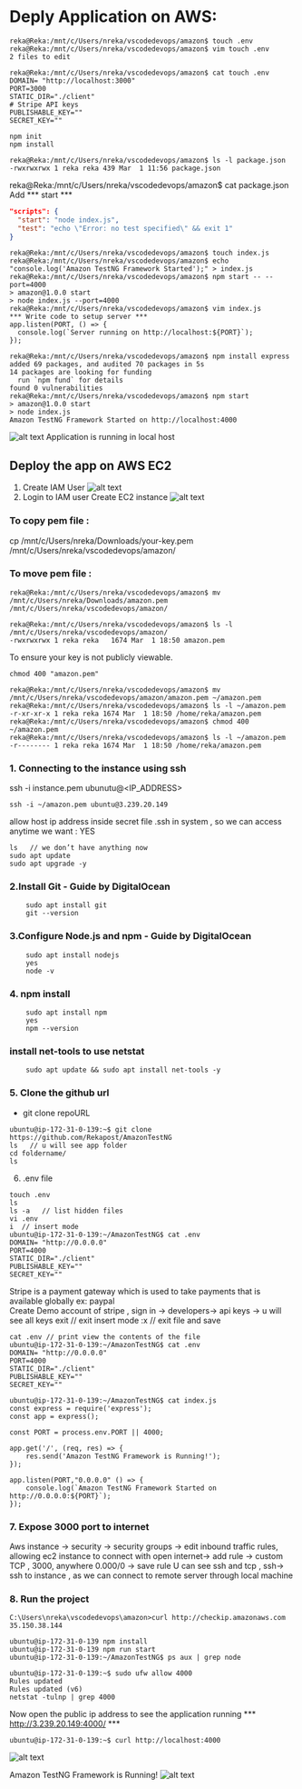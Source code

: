# Deply Application on AWS: 
```
reka@Reka:/mnt/c/Users/nreka/vscodedevops/amazon$ touch .env
reka@Reka:/mnt/c/Users/nreka/vscodedevops/amazon$ vim touch .env
2 files to edit
```
```
reka@Reka:/mnt/c/Users/nreka/vscodedevops/amazon$ cat touch .env
DOMAIN= "http://localhost:3000"
PORT=3000
STATIC_DIR="./client"
# Stripe API keys
PUBLISHABLE_KEY=""
SECRET_KEY=""
```
```
npm init
npm install
```
```
reka@Reka:/mnt/c/Users/nreka/vscodedevops/amazon$ ls -l package.json
-rwxrwxrwx 1 reka reka 439 Mar  1 11:56 package.json
```
reka@Reka:/mnt/c/Users/nreka/vscodedevops/amazon$ cat package.json
Add *** start ***
```json
"scripts": {
  "start": "node index.js",
  "test": "echo \"Error: no test specified\" && exit 1"
}
```
```
reka@Reka:/mnt/c/Users/nreka/vscodedevops/amazon$ touch index.js
reka@Reka:/mnt/c/Users/nreka/vscodedevops/amazon$ echo "console.log('Amazon TestNG Framework Started');" > index.js
reka@Reka:/mnt/c/Users/nreka/vscodedevops/amazon$ npm start -- --port=4000
> amazon@1.0.0 start
> node index.js --port=4000
reka@Reka:/mnt/c/Users/nreka/vscodedevops/amazon$ vim index.js
*** Write code to setup server ***
app.listen(PORT, () => {
  console.log(`Server running on http://localhost:${PORT}`);
});
```
```
reka@Reka:/mnt/c/Users/nreka/vscodedevops/amazon$ npm install express
added 69 packages, and audited 70 packages in 5s
14 packages are looking for funding
  run `npm fund` for details
found 0 vulnerabilities
reka@Reka:/mnt/c/Users/nreka/vscodedevops/amazon$ npm start
> amazon@1.0.0 start
> node index.js
Amazon TestNG Framework Started on http://localhost:4000
```
![alt text](image-26.png)
Application is running in local host

## Deploy the app on AWS EC2 
1.	Create IAM User
![alt text](image-27.png)
2.	Login to IAM user 
Create EC2 instance
![alt text](image-42.png)

### To copy pem file :
cp /mnt/c/Users/nreka/Downloads/your-key.pem /mnt/c/Users/nreka/vscodedevops/amazon/

### To move pem file :
```
reka@Reka:/mnt/c/Users/nreka/vscodedevops/amazon$ mv /mnt/c/Users/nreka/Downloads/amazon.pem /mnt/c/Users/nreka/vscodedevops/amazon/

reka@Reka:/mnt/c/Users/nreka/vscodedevops/amazon$ ls -l /mnt/c/Users/nreka/vscodedevops/amazon/
-rwxrwxrwx 1 reka reka   1674 Mar  1 18:50 amazon.pem
```

To ensure your key is not publicly viewable.
```
chmod 400 "amazon.pem"
```
```
reka@Reka:/mnt/c/Users/nreka/vscodedevops/amazon$ mv /mnt/c/Users/nreka/vscodedevops/amazon/amazon.pem ~/amazon.pem
reka@Reka:/mnt/c/Users/nreka/vscodedevops/amazon$ ls -l ~/amazon.pem
-r-xr-xr-x 1 reka reka 1674 Mar  1 18:50 /home/reka/amazon.pem
reka@Reka:/mnt/c/Users/nreka/vscodedevops/amazon$ chmod 400 ~/amazon.pem
reka@Reka:/mnt/c/Users/nreka/vscodedevops/amazon$ ls -l ~/amazon.pem
-r-------- 1 reka reka 1674 Mar  1 18:50 /home/reka/amazon.pem
```
### 1.	Connecting to the instance using ssh
ssh -i instance.pem ubunutu@<IP_ADDRESS>
```
ssh -i ~/amazon.pem ubuntu@3.239.20.149
```
allow host ip address inside secret file .ssh in system , so we can access anytime we want : YES
```
ls   // we don’t have anything now 
sudo apt update
sudo apt upgrade -y
```
### 2.Install Git - Guide by DigitalOcean
```
    sudo apt install git
    git --version
```    
### 3.Configure Node.js and npm - Guide by DigitalOcean
```
    sudo apt install nodejs
    yes
    node -v
```
### 4.	npm install  
``` 
    sudo apt install npm
    yes
    npm --version
```
### install net-tools to use netstat
```
    sudo apt update && sudo apt install net-tools -y
```
### 5.	Clone the github url
- git clone repoURL
```
ubuntu@ip-172-31-0-139:~$ git clone https://github.com/Rekapost/AmazonTestNG
ls   // u will see app folder 
cd foldername/
ls
```
6.	 .env  file
```
touch .env
ls
ls -a   // list hidden files 
vi .env
i  // insert mode
ubuntu@ip-172-31-0-139:~/AmazonTestNG$ cat .env
DOMAIN= "http://0.0.0.0"
PORT=4000
STATIC_DIR="./client"
PUBLISHABLE_KEY=""
SECRET_KEY=""
```
Stripe is a payment gateway which is used to take payments that is available globally 
ex: paypal  
Create Demo account of stripe , sign in -> developers-> api keys -> u will see all keys 
exit  // exit insert mode
:x   // exit file and save 

```
cat .env // print view the contents of the file
ubuntu@ip-172-31-0-139:~/AmazonTestNG$ cat .env
DOMAIN= "http://0.0.0.0"
PORT=4000
STATIC_DIR="./client"
PUBLISHABLE_KEY=""
SECRET_KEY=""

ubuntu@ip-172-31-0-139:~/AmazonTestNG$ cat index.js
const express = require('express');
const app = express();

const PORT = process.env.PORT || 4000;

app.get('/', (req, res) => {
    res.send('Amazon TestNG Framework is Running!');
});

app.listen(PORT,"0.0.0.0" () => {
    console.log(`Amazon TestNG Framework Started on http://0.0.0.0:${PORT}`); 
});
```

### 7.	Expose 3000 port to internet 
Aws instance -> security -> security groups -> edit inbound traffic rules, allowing ec2 instance to connect with open internet-> add rule -> custom TCP , 3000, anywhere 0.000/0 -> save rule
U can see ssh and tcp , ssh-> ssh to instance , as we can connect to remote server through local machine 

### 8. Run the project 
```
C:\Users\nreka\vscodedevops\amazon>curl http://checkip.amazonaws.com
35.150.38.144

ubuntu@ip-172-31-0-139 npm install
ubuntu@ip-172-31-0-139 npm run start
ubuntu@ip-172-31-0-139:~/AmazonTestNG$ ps aux | grep node

ubuntu@ip-172-31-0-139:~$ sudo ufw allow 4000
Rules updated
Rules updated (v6)
netstat -tulnp | grep 4000
```

Now open the public ip address to see the application running
*** http://3.239.20.149:4000/ ***
```
ubuntu@ip-172-31-0-139:~$ curl http://localhost:4000
```
![alt text](image-44.png)

Amazon TestNG Framework is Running!
![alt text](image-43.png)

